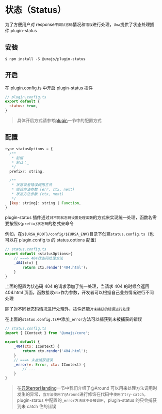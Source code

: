 # 状态（Status）

为了方便用户对 response`不同状态码`情况和`错误`进行处理，`Uma`提供了状态处理插件 plugin-status

## 安装

```shell
$ npm install -S @umajs/plugin-status
```

## 开启

在 plugin.config.ts 中开启 plugin-status 插件

```javascript
// plugin.config.ts
export default {
  status: true,
}
```

> 具体开启方式请参考[plugin](../development/Plugin.md)一节中的配置方式

## 配置

```js
type statusOptions = {
  /**
   * 前缀
   * 默认：_
   */
  prefix?: string,

  /**
   * 状态或者错误调用方法
   * 错误方法参数 (err, ctx, next)
   * 状态方法参数 (ctx, next)
   */
  [key: string]: string | Function,
}
```

plugin-status 插件通过`对不同状态码设置处理函数`的方式来实现统一处理，函数名需要按照`${prefix}状态码`的格式来命令

例如，在`${URSA_ROOT}/config/${URSA_ENV}`目录下创建`status.config.ts`（也可以在 plugin.config.ts 的 status.options 配置）

```javascript
// status.config.ts
export default <statusOptions>{
    // ===> 404状态码处理方法
    _404(ctx) {
        return ctx.render('404.html');
    }
}
```

上面的配置为状态码 404 的请求添加了统一处理，当请求 404 的时候会返回 404.html 页面，函数接收`ctx`作为参数，开发者可以根据自己业务情况进行不同处理

除了对不同状态码情况进行处理外，插件还能`对未捕获的错误进行处理`

在上面的`status.config.ts`中添加`_error`方法可以捕获到未被捕获的错误

```javascript
// status.config.ts
import { IContext } from "@umajs/core";

export default {
    _404(ctx: IContext) {
        return ctx.render('404.html');
    }
    // ===> 未被捕获错误
    _error(e: Error, ctx: IContext) {
        // ...
    }
}
```

> 在[异常errorHanding](../other/errorHandling.md#使用Around)一节中我们介绍了@Around 可以用来处理方法调用时发生的异常，`当方法使用了@Around`进行修饰在代码中`使用了try-catch`，plugin-status 中配置的`_error方法就不会被调用`，plugin-status 的只会捕获到未 catch 住的错误

